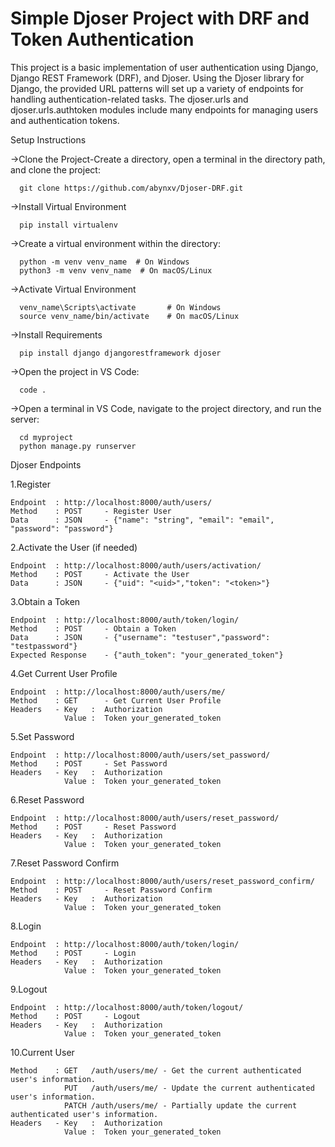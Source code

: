 # Simple Djoser Project with DRF and Token Authentication
This project is a basic implementation of user authentication using Django, Django REST Framework (DRF), and Djoser. 
Using the Djoser library for Django, the provided URL patterns will set up a variety of endpoints for handling authentication-related tasks. 
The djoser.urls and djoser.urls.authtoken modules include many endpoints for managing users and authentication tokens.

Setup Instructions

  ->Clone the Project-Create a directory, open a terminal in the directory path, and clone the  project:

      git clone https://github.com/abynxv/Djoser-DRF.git
  ->Install Virtual Environment
  
      pip install virtualenv
      
  ->Create a virtual environment within the directory:

      python -m venv venv_name  # On Windows
      python3 -m venv venv_name  # On macOS/Linux

  ->Activate Virtual Environment

      venv_name\Scripts\activate       # On Windows
      source venv_name/bin/activate    # On macOS/Linux

  ->Install Requirements

      pip install django djangorestframework djoser

  ->Open the project in VS Code:

      code .

  ->Open a terminal in VS Code, navigate to the project directory, and run the server:
  
      cd myproject
      python manage.py runserver
      
Djoser Endpoints

1.Register

    Endpoint  : http://localhost:8000/auth/users/
    Method    : POST     - Register User
    Data      : JSON     - {"name": "string", "email": "email", "password": "password"}
    
2.Activate the User (if needed)

    Endpoint  : http://localhost:8000/auth/users/activation/
    Method    : POST     - Activate the User
    Data      : JSON     - {"uid": "<uid>","token": "<token>"}
    
3.Obtain a Token

    Endpoint  : http://localhost:8000/auth/token/login/
    Method    : POST     - Obtain a Token
    Data      : JSON     - {"username": "testuser","password": "testpassword"}
    Expected Response    - {"auth_token": "your_generated_token"}
    
4.Get Current User Profile

    Endpoint  : http://localhost:8000/auth/users/me/
    Method    : GET      - Get Current User Profile
    Headers   - Key   :  Authorization
                Value :  Token your_generated_token
                
5.Set Password

    Endpoint  : http://localhost:8000/auth/users/set_password/
    Method    : POST     - Set Password
    Headers   - Key   :  Authorization
                Value :  Token your_generated_token

6.Reset Password

    Endpoint  : http://localhost:8000/auth/users/reset_password/
    Method    : POST     - Reset Password
    Headers   - Key   :  Authorization
                Value :  Token your_generated_token

7.Reset Password Confirm

    Endpoint  : http://localhost:8000/auth/users/reset_password_confirm/
    Method    : POST     - Reset Password Confirm
    Headers   - Key   :  Authorization
                Value :  Token your_generated_token

8.Login

    Endpoint  : http://localhost:8000/auth/token/login/
    Method    : POST     - Login
    Headers   - Key   :  Authorization
                Value :  Token your_generated_token

9.Logout

    Endpoint  : http://localhost:8000/auth/token/logout/
    Method    : POST     - Logout
    Headers   - Key   :  Authorization
                Value :  Token your_generated_token

10.Current User

    Method    : GET   /auth/users/me/ - Get the current authenticated user's information.
                PUT   /auth/users/me/ - Update the current authenticated user's information.
                PATCH /auth/users/me/ - Partially update the current authenticated user's information.
    Headers   - Key   :  Authorization
                Value :  Token your_generated_token
